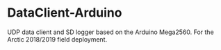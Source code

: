 # DataClient-Arduino
UDP data client and SD logger based on the Arduino Mega2560.  For the Arctic 2018/2019 field deployment.
